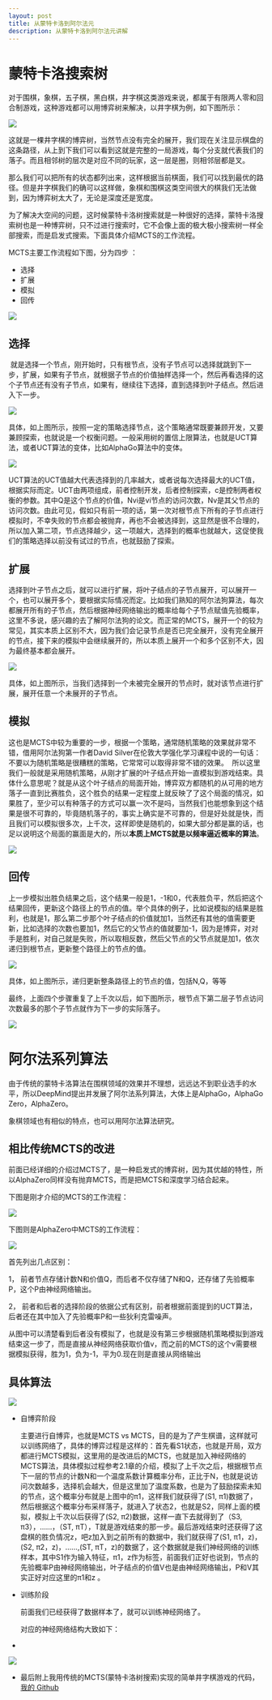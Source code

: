 ```yaml
---
layout: post
title: 从蒙特卡洛到阿尔法元
description: 从蒙特卡洛到阿尔法元讲解
---
```



# 蒙特卡洛搜索树



对于围棋，象棋，五子棋，黑白棋，井字棋这类游戏来说，都属于有限两人零和回合制游戏，这种游戏都可以用博弈树来解决，以井字棋为例，如下图所示： 

![](https://github.com/cryer/cryer.github.io/raw/master/image/51.png)

这就是一棵井字棋的博弈树，当然节点没有完全的展开，我们现在关注显示棋盘的这条路径，从上到下我们可以看到这就是完整的一局游戏，每个分支就代表我们的落子。而且相邻树的层次是对应不同的玩家，这一层是圈，则相邻层都是叉。

 

   那么我们可以把所有的状态都列出来，这样根据当前棋面，我们可以找到最优的路径。但是井字棋我们的确可以这样做，象棋和围棋这类空间很大的棋我们无法做到，因为博弈树太大了，无论是深度还是宽度。

 

为了解决大空间的问题，这时候蒙特卡洛树搜索就是一种很好的选择，蒙特卡洛搜索树也是一种博弈树，只不过进行搜索时，它不会像上面的极大极小搜索树一样全部搜索，而是启发式搜索。下面具体介绍MCTS的工作流程。

MCTS主要工作流程如下图，分为四步 ：

- 选择
- 扩展
- 模拟
- 回传



![](https://github.com/cryer/cryer.github.io/raw/master/image/52.png)





## 选择



 就是选择一个节点，刚开始时，只有根节点，没有子节点可以选择就跳到下一步，扩展，如果有子节点，就根据子节点的价值抽样选择一个，然后再看选择的这个子节点还有没有子节点，如果有，继续往下选择，直到选择到叶子结点。然后进入下一步。 



![](https://github.com/cryer/cryer.github.io/raw/master/image/53.png)



具体，如上图所示，按照一定的策略选择节点，这个策略通常既要兼顾开发，又要兼顾探索，也就说是一个权衡问题。一般采用树的置信上限算法，也就是UCT算法，或者UCT算法的变体，比如AlphaGo算法中的变体。



![](https://github.com/cryer/cryer.github.io/raw/master/image/54.png)



UCT算法的UCT值越大代表选择到的几率越大，或者说每次选择最大的UCT值，根据实际而定。UCT由两项组成，前者控制开发，后者控制探索，c是控制两者权衡的参数。其中Q是这个节点的价值，Nvi是vi节点的访问次数，Nv是其父节点的访问次数。由此可见，假如只有前一项的话，第一次对根节点下所有的子节点进行模拟时，不幸失败的节点都会被抛弃，再也不会被选择到，这显然是很不合理的，所以加入第二项，节点选择越少，这一项越大，选择到的概率也就越大，这促使我们的策略选择以前没有试过的节点，也就鼓励了探索。 



## 扩展

选择到叶子节点之后，就可以进行扩展，将叶子结点的子节点展开，可以展开一个，也可以展开多个，要根据实际情况而定。比如我们熟知的阿尔法狗算法，每次都展开所有的子节点，然后根据神经网络输出的概率给每个子节点赋值先验概率，这里不多说，感兴趣的去了解阿尔法狗的论文。而正常的MCTS，展开一个的较为常见，其实本质上区别不大，因为我们会记录节点是否已完全展开，没有完全展开的节点，接下来的模拟中会继续展开的，所以本质上展开一个和多个区别不大，因为最终基本都会展开。 



![](https://github.com/cryer/cryer.github.io/raw/master/image/55.png)



具体，如上图所示，当我们选择到一个未被完全展开的节点时，就对该节点进行扩展，展开任意一个未展开的子节点。



## 模拟



这也是MCTS中较为重要的一步，根据一个策略，通常随机策略的效果就非常不错，借用阿尔法狗第一作者David Silver在伦敦大学强化学习课程中说的一句话：不要以为随机策略是很糟糕的策略，它常常可以取得非常不错的效果。  所以这里我们一般就是采用随机策略，从刚才扩展的叶子结点开始一直模拟到游戏结束。具体什么意思呢？就是从这个叶子结点的局面开始，博弈双方都随机的从可用的地方落子一直到比赛胜负，这个胜负的结果一定程度上就反映了了这个局面的情况，如果胜了，至少可以有种落子的方式可以赢一次不是吗，当然我们也能想象到这个结果是很不可靠的，毕竟随机落子的，事实上确实是不可靠的，但是好处就是快，而且我们可以模拟很多次，上千次，这样即使是随机的，如果大部分都是赢的话，也足以说明这个局面的赢面是大的，所以**本质上MCTS就是以频率逼近概率的算法**。 

![](https://github.com/cryer/cryer.github.io/raw/master/image/56.png)



## 回传



上一步模拟出胜负结果之后，这个结果一般是1，-1和0，代表胜负平，然后把这个结果回传，更新这个路径上的节点的值。举个具体的例子，比如说模拟的结果是胜利，也就是1，那么第二步那个叶子结点的价值就加1，当然还有其他的值需要更新，比如选择的次数也要加1，然后它的父节点的值就要加-1，因为是博弈，对对手是胜利，对自己就是失败，所以取相反数，然后父节点的父节点就是加1，依次递归到根节点，更新整个路径上的节点的值。 

![](https://github.com/cryer/cryer.github.io/raw/master/image/57.png)

具体，如上图所示，递归更新整条路径上的节点的值，包括N,Q，等等



最终，上面四个步骤重复了上千次以后，如下图所示，根节点下第二层子节点访问次数最多的那个子节点就作为下一步的实际落子。 

![](https://github.com/cryer/cryer.github.io/raw/master/image/58.png)


# 阿尔法系列算法



由于传统的蒙特卡洛算法在围棋领域的效果并不理想，远远达不到职业选手的水平，所以DeepMind提出并发展了阿尔法系列算法，大体上是AlphaGo，AlphaGo Zero，AlphaZero。

象棋领域也有相似的特点，也可以用阿尔法算法研究。

## 相比传统MCTS的改进



前面已经详细的介绍过MCTS了，是一种启发式的博弈树，因为其优越的特性，所以AlphaZero同样没有抛弃MCTS，而是把MCTS和深度学习结合起来。

下图是刚才介绍的MCTS的工作流程：

![](https://github.com/cryer/cryer.github.io/raw/master/image/59.png)



下图则是AlphaZero中MCTS的工作流程： 



![](https://github.com/cryer/cryer.github.io/raw/master/image/60.png)





首先列出几点区别：

1， 前者节点存储计数N和价值Q，而后者不仅存储了N和Q，还存储了先验概率P，这个P由神经网络输出。

2， 前者和后者的选择阶段的依据公式有区别，前者根据前面提到的UCT算法，后者还在其中加入了先验概率P和一些狄利克雷噪声。

从图中可以清楚看到后者没有模拟了，也就是没有第三步根据随机策略模拟到游戏结束这一步了，而是直接从神经网络获取价值v，而之前的MCTS的这个v需要根据模拟获得，胜为1，负为-1，平为0.现在则是直接从网络输出



## 具体算法

![](https://github.com/cryer/cryer.github.io/raw/master/image/63.png)

- 自博弈阶段

  主要进行自博弈，也就是MCTS vs MCTS，目的是为了产生棋谱，这样就可以训练网络了，具体的博弈过程是这样的：首先看S1状态，也就是开局，双方都进行MCTS模拟，这里用的是改进后的MCTS，也就是加入神经网络的MCTS算法，具体模拟过程参考2.1章的介绍，模拟了上千次之后，根据根节点下一层的节点的计数N和一个温度系数计算概率分布，正比于N，也就是说访问次数越多，选择机会越大，但是这里加了温度系数，也是为了鼓励探索未知的节点，这个概率分布就是上图中的π1，这样我们就获得了(S1, π1)数据了，然后根据这个概率分布采样落子，就进入了状态2，也就是S2，同样上面的模拟，模拟上千次以后获得了(S2, π2)数据，这样一直下去就得到了（S3, π3），……，（ST, πT），T就是游戏结束的那一步。最后游戏结束时还获得了这盘棋的胜负情况z，吧z加入到之前所有的数据中，我们就获得了(S1, π1，z)，(S2, π2，z)，……,(ST, πT，z)的数据了，这个数据就是我们神经网络的训练样本，其中S1作为输入特征，π1，z作为标签，前面我们正好也说到，节点的先验概率P由神经网络输出，叶子结点的价值V也是由神经网络输出，P和V其实正好对应这里的π1和z 。

- 训练阶段

  前面我们已经获得了数据样本了，就可以训练神经网络了。

    对应的神经网络结构大致如下：

- 

![](https://github.com/cryer/cryer.github.io/raw/master/image/64.png)


* 最后附上我用传统的MCTS(蒙特卡洛树搜索)实现的简单井字棋游戏的代码，[我的 Github](https://github.com/cryer/monte-carlo-tree-search)





